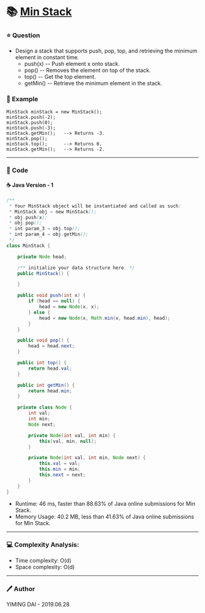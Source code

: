 # :books: [Min Stack](https://leetcode.com/problems/min-stack/)

### :star: Question

- Design a stack that supports push, pop, top, and retrieving the minimum element in constant time.
  - push(x) -- Push element x onto stack.
  - pop() -- Removes the element on top of the stack.
  - top() -- Get the top element.
  - getMin() -- Retrieve the minimum element in the stack.

### :car: Example
```
MinStack minStack = new MinStack();
minStack.push(-2);
minStack.push(0);
minStack.push(-3);
minStack.getMin();   --> Returns -3.
minStack.pop();
minStack.top();      --> Returns 0.
minStack.getMin();   --> Returns -2.
```
---

### :hammer: Code

#### :coffee: Java Version - 1

```java
/**
 * Your MinStack object will be instantiated and called as such:
 * MinStack obj = new MinStack();
 * obj.push(x);
 * obj.pop();
 * int param_3 = obj.top();
 * int param_4 = obj.getMin();
 */
class MinStack {

    private Node head;

    /** initialize your data structure here. */
    public MinStack() {

    }

    public void push(int x) {
        if (head == null) {
            head = new Node(x, x);
        } else {
            head = new Node(x, Math.min(x, head.min), head);
        }
    }

    public void pop() {
        head = head.next;
    }

    public int top() {
        return head.val;
    }

    public int getMin() {
        return head.min;
    }

    private class Node {
        int val;
        int min;
        Node next;

        private Node(int val, int min) {
            this(val, min, null);
        }

        private Node(int val, int min, Node next) {
            this.val = val;
            this.min = min;
            this.next = next;
        }
    }
}
```

- Runtime: 46 ms, faster than 88.63% of Java online submissions for Min Stack.
- Memory Usage: 40.2 MB, less than 41.63% of Java online submissions for Min Stack.

---

### :computer: Complexity Analysis:

- Time complexity: O(d)
- Space complexity: O(d)

---

### :pen: Author

YIMING DAI - 2019.06.28
